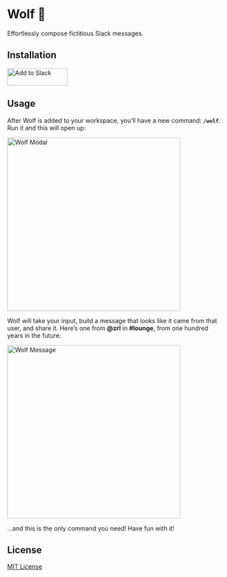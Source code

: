 # Wolf 🐺

Effortlessly compose fictitious Slack messages.

## Installation

<a href="https://wolf.ifvictr.com/slack/install">
    <img alt="Add to Slack" add="" to="" slack""="" height="40" width="139" src="https://platform.slack-edge.com/img/add_to_slack.png" srcset="https://platform.slack-edge.com/img/add_to_slack.png 1x, https://platform.slack-edge.com/img/add_to_slack@2x.png 2x" />
</a>

## Usage

After Wolf is added to your workspace, you’ll have a new command: **`/wolf`**. Run it and this will open up:

<img alt="Wolf Modal" width="400" src="https://files.ifvictr.com/2020/06/wolf_modal.png" />

Wolf will take your input, build a message that looks like it came from that user, and share it. Here’s one from **@zrl** in **#lounge**, from one hundred years in the future:

<img alt="Wolf Message" width="400" src="https://files.ifvictr.com/2020/06/wolf_message.png" />

…and this is the only command you need! Have fun with it!

## License

[MIT License](LICENSE.txt)

